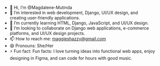 - 👋 Hi, I’m @Magdalene-Mutinda
- 👀 I’m interested in web development, Django, UI/UX design, and creating user-friendly applications.
- 🌱 I’m currently learning HTML, Django, JavaScript, and UI/UX design.
- 💞️ I’m looking to collaborate on Django web applications, e-commerce platforms, and UI/UX design projects.
- 📫 How to reach me: maggieshazzy@gmail.com
- 😄 Pronouns: She/Her
- ⚡ Fun fact: Fun facts: I love turning ideas into functional web apps, enjoy designing in Figma, and can code for hours with good music.

<!---
Magdalene-Mutinda/Magdalene-Mutinda is a ✨ special ✨ repository because its `README.md` (this file) appears on your GitHub profile.
You can click the Preview link to take a look at your changes.
--->
